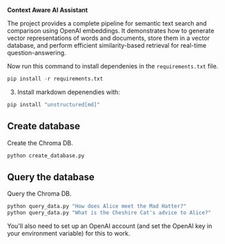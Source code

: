 **Context Aware AI Assistant**

The project provides a complete pipeline for semantic text search and comparison using OpenAI embeddings. 
It demonstrates how to generate vector representations of words and documents, store them in a vector database, and perform efficient similarity-based retrieval for real-time question-answering.

 Now run this command to install dependenies in the `requirements.txt` file. 

```python
pip install -r requirements.txt
```

3. Install markdown depenendies with: 

```python
pip install "unstructured[md]"
```

## Create database

Create the Chroma DB.

```python
python create_database.py
```

## Query the database

Query the Chroma DB.

```python
python query_data.py "How does Alice meet the Mad Hatter?"
python query_data.py "What is the Cheshire Cat's advice to Alice?"
```
You'll also need to set up an OpenAI account (and set the OpenAI key in your environment variable) for this to work.

